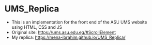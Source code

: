 # UMS_Replica
- This is an implementation for the front end of the ASU UMS website using HTML, CSS and JS
- Original site: https://ums.asu.edu.eg/#ScrollElement
- My replica: https://mena-ibrahim.github.io/UMS_Replica/
